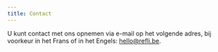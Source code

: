```yaml
---
title: Contact
---
```


U kunt contact met ons opnemen via e-mail op het volgende adres, bij voorkeur
in het Frans of in het Engels: <a
href="mailto:hello@refli.be">hello@refli.be</a>.

<br />
<br />
<br />

